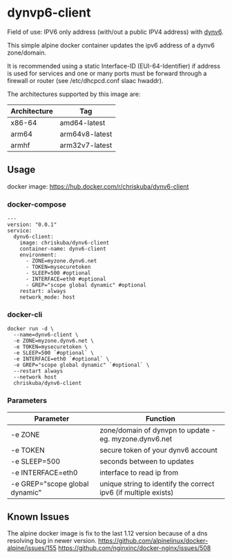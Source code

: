 # dynvp6-client

Field of use: IPV6 only address (with/out a public IPV4 address) with [dynv6](https://dynv6.com/).

This simple alpine docker container updates the ipv6 address of a dynv6 zone/domain.

It is recommended using a static Interface-ID (EUI-64-Identifier) if address is used for services and one or many ports must be forward through a firewall or router (see /etc/dhcpcd.conf slaac hwaddr).

The architectures supported by this image are:

| Architecture | Tag | 
| ------ | ------ |
| x86-64 | amd64-latest |
| arm64 | arm64v8-latest |
| armhf | arm32v7-latest |

## Usage

docker image: https://hub.docker.com/r/chriskuba/dynv6-client

### docker-compose
```
---
version: "0.0.1"
service:
  dynv6-client:
    image: chriskuba/dynv6-client
    container-name: dynv6-client
    environment:
      - ZONE=myzone.dynv6.net
      - TOKEN=mysecuretoken
      - SLEEP=500 #optional
      - INTERFACE=eth0 #optional
      - GREP="scope global dynamic" #optional
    restart: always
    network_mode: host
```

### docker-cli
```
docker run -d \
  --name=dynv6-client \
  -e ZONE=myzone.dynv6.net \
  -e TOKEN=mysecuretoken \
  -e SLEEP=500 `#optional` \
  -e INTERFACE=eth0 `#optional` \
  -e GREP="scope global dynamic" `#optional` \
  --restart always
  --network host
  chriskuba/dynv6-client
```

### Parameters
| Parameter | Function |
| ------ | ------ |
| -e ZONE | zone/domain of dynvpn to update - eg. myzone.dynv6.net |
| -e TOKEN | secure token of your dynv6 account |
| -e SLEEP=500 | seconds between to updates |
| -e INTERFACE=eth0 | interface to read ip from |
| -e GREP="scope global dynamic" | unique string to identify the correct ipv6 (if multiple exists) |

## Known Issues
The alpine docker image is fix to the last 1.12 version because of a dns resolving bug in newer version.
https://github.com/alpinelinux/docker-alpine/issues/155
https://github.com/nginxinc/docker-nginx/issues/508